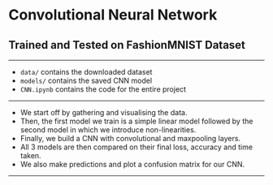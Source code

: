 # Convolutional Neural Network
## Trained and Tested on FashionMNIST Dataset
---  
- `data/` contains the downloaded dataset  
- `models/` contains the saved CNN model  
- `CNN.ipynb` contains the code for the entire project
---
- We start off by gathering and visualising the data.
- Then, the first model we train is a simple linear model followed by the second model in which we introduce non-linearities.
- Finally, we build a CNN with convolutional and maxpooling layers.
- All 3 models are then compared on their final loss, accuracy and time taken.
- We also make predictions and plot a confusion matrix for our CNN.
---